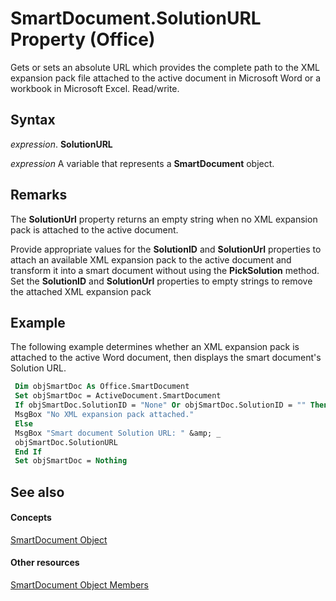 
# SmartDocument.SolutionURL Property (Office)

Gets or sets an absolute URL which provides the complete path to the XML expansion pack file attached to the active document in Microsoft Word or a workbook in Microsoft Excel. Read/write.


## Syntax

 _expression_. **SolutionURL**

 _expression_ A variable that represents a **SmartDocument** object.


## Remarks

The  **SolutionUrl** property returns an empty string when no XML expansion pack is attached to the active document.

Provide appropriate values for the  **SolutionID** and **SolutionUrl** properties to attach an available XML expansion pack to the active document and transform it into a smart document without using the **PickSolution** method. Set the **SolutionID** and **SolutionUrl** properties to empty strings to remove the attached XML expansion pack


## Example

The following example determines whether an XML expansion pack is attached to the active Word document, then displays the smart document's Solution URL.


```vb
 Dim objSmartDoc As Office.SmartDocument 
 Set objSmartDoc = ActiveDocument.SmartDocument 
 If objSmartDoc.SolutionID = "None" Or objSmartDoc.SolutionID = "" Then 
 MsgBox "No XML expansion pack attached." 
 Else 
 MsgBox "Smart document Solution URL: " &amp; _ 
 objSmartDoc.SolutionURL 
 End If 
 Set objSmartDoc = Nothing
```


## See also


#### Concepts


[SmartDocument Object](b56a86eb-a031-d50b-905e-ef8b91914d61.md)
#### Other resources


[SmartDocument Object Members](980de42d-6992-6107-a3fb-33e8c78da202.md)